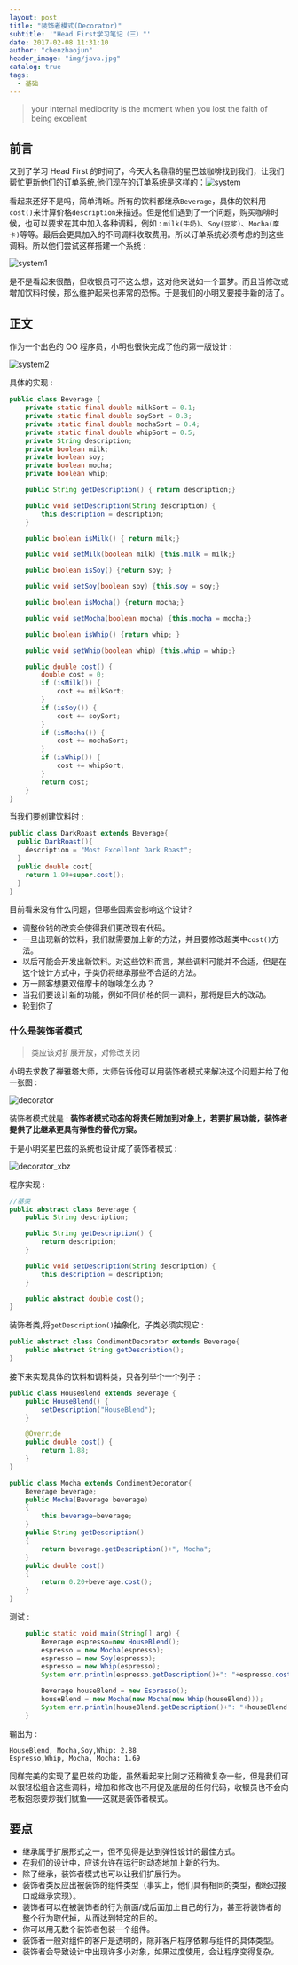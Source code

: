 ```yaml
---
layout: post
title: "装饰者模式(Decorator)"
subtitle: '"Head First学习笔记（三）"'
date: 2017-02-08 11:31:10
author: "chenzhaojun"
header_image: "img/java.jpg"
catalog: true
tags:
  - 基础
---
```


> your internal mediocrity is the moment when you lost the faith of being excellent

## 前言

又到了学习 Head First 的时间了，今天大名鼎鼎的星巴兹咖啡找到我们，让我们帮忙更新他们的订单系统,他们现在的订单系统是这样的：![system](http://my.csdn.net/uploads/201205/06/1336303779_2807.jpg)

看起来还好不是吗，简单清晰。所有的饮料都继承`Beverage`，具体的饮料用`cost()`来计算价格`description`来描述。但是他们遇到了一个问题，购买咖啡时候，也可以要求在其中加入各种调料，例如 : `milk(牛奶)`、`Soy(豆浆)`、`Mocha(摩卡)`等等。最后会更具加入的不同调料收取费用。所以订单系统必须考虑的到这些调料。所以他们尝试这样搭建一个系统 :

![system1](http://my.csdn.net/uploads/201205/06/1336303992_9751.jpg)

是不是看起来很酷，但收银员可不这么想，这对他来说如一个噩梦。而且当修改或增加饮料时候，那么维护起来也非常的恐怖。于是我们的小明又要接手新的活了。

## 正文

作为一个出色的 OO 程序员，小明也很快完成了他的第一版设计 :

![system2](http://my.csdn.net/uploads/201205/07/1336354047_2530.jpg)

具体的实现 :

```java
public class Beverage {
    private static final double milkSort = 0.1;
    private static final double soySort = 0.3;
    private static final double mochaSort = 0.4;
    private static final double whipSort = 0.5;
    private String description;
    private boolean milk;
    private boolean soy;
    private boolean mocha;
    private boolean whip;

    public String getDescription() { return description;}

    public void setDescription(String description) {
        this.description = description;
    }

    public boolean isMilk() { return milk;}

    public void setMilk(boolean milk) {this.milk = milk;}

    public boolean isSoy() {return soy; }

    public void setSoy(boolean soy) {this.soy = soy;}

    public boolean isMocha() {return mocha;}

    public void setMocha(boolean mocha) {this.mocha = mocha;}

    public boolean isWhip() {return whip; }

    public void setWhip(boolean whip) {this.whip = whip;}

    public double cost() {
        double cost = 0;
        if (isMilk()) {
            cost += milkSort;
        }
        if (isSoy()) {
            cost += soySort;
        }
        if (isMocha()) {
            cost += mochaSort;
        }
        if (isWhip()) {
            cost += whipSort;
        }
        return cost;
    }
}
```

当我们要创建饮料时 :

```java
public class DarkRoast extends Beverage{
  public DarkRoast(){
    description = "Most Excellent Dark Roast";
  }
  public double cost{
    return 1.99+super.cost();
  }
}
```

目前看来没有什么问题，但哪些因素会影响这个设计?

- 调整价钱的改变会使得我们更改现有代码。
- 一旦出现新的饮料，我们就需要加上新的方法，并且要修改超类中`cost()`方法。
- 以后可能会开发出新饮料。对这些饮料而言，某些调料可能并不合适，但是在这个设计方式中，子类仍将继承那些不合适的方法。
- 万一顾客想要双倍摩卡的咖啡怎么办？
- 当我们要设计新的功能，例如不同价格的同一调料，那将是巨大的改动。
- 轮到你了

### 什么是装饰者模式

> 类应该对扩展开放，对修改关闭

小明去求教了禅雅塔大师，大师告诉他可以用装饰者模式来解决这个问题并给了他一张图 :

![decorator](http://my.csdn.net/uploads/201205/08/1336484138_5451.jpg)

装饰者模式就是 : **装饰者模式动态的将责任附加到对象上，若要扩展功能，装饰者提供了比继承更具有弹性的替代方案。**

于是小明奖星巴兹的系统也设计成了装饰者模式 :

![decorator_xbz](http://my.csdn.net/uploads/201205/08/1336484312_7020.jpg)

程序实现 :

```java
//基类
public abstract class Beverage {
    public String description;

    public String getDescription() {
        return description;
    }

    public void setDescription(String description) {
        this.description = description;
    }

    public abstract double cost();
}
```

装饰者类,将`getDescription()`抽象化，子类必须实现它 :

```java
public abstract class CondimentDecorator extends Beverage{
    public abstract String getDescription();
}
```

接下来实现具体的饮料和调料类，只各列举个一个列子 :

```java
public class HouseBlend extends Beverage {
    public HouseBlend() {
        setDescription("HouseBlend");
    }

    @Override
    public double cost() {
        return 1.88;
    }
}

public class Mocha extends CondimentDecorator{
    Beverage beverage;
    public Mocha(Beverage beverage)
    {
        this.beverage=beverage;
    }
    public String getDescription()
    {
        return beverage.getDescription()+", Mocha";
    }
    public double cost()
    {
        return 0.20+beverage.cost();
    }
}
```

测试 :

```java
    public static void main(String[] arg) {
        Beverage espresso=new HouseBlend();
        espresso = new Mocha(espresso);
        espresso = new Soy(espresso);
        espresso = new Whip(espresso);
        System.err.println(espresso.getDescription()+": "+espresso.cost());

        Beverage houseBlend = new Espresso();
        houseBlend = new Mocha(new Mocha(new Whip(houseBlend)));
        System.err.println(houseBlend.getDescription()+": "+houseBlend.cost());
    }
```

输出为 :

```
HouseBlend, Mocha,Soy,Whip: 2.88
Espresso,Whip, Mocha, Mocha: 1.69
```

同样完美的实现了星巴兹的功能，虽然看起来比刚才还稍微复杂一些，但是我们可以很轻松组合这些调料，增加和修改也不用促及底层的任何代码，收银员也不会向老板抱怨要炒我们鱿鱼——这就是装饰者模式。

## 要点

- 继承属于扩展形式之一，但不见得是达到弹性设计的最佳方式。
- 在我们的设计中，应该允许在运行时动态地加上新的行为。
- 除了继承，装饰者模式也可以让我们扩展行为。
- 装饰者类反应出被装饰的组件类型（事实上，他们具有相同的类型，都经过接口或继承实现）。
- 装饰者可以在被装饰者的行为前面/或后面加上自己的行为，甚至将装饰者的整个行为取代掉，从而达到特定的目的。
- 你可以用无数个装饰者包装一个组件。
- 装饰者一般对组件的客户是透明的，除非客户程序依赖与组件的具体类型。
- 装饰者会导致设计中出现许多小对象，如果过度使用，会让程序变得复杂。
